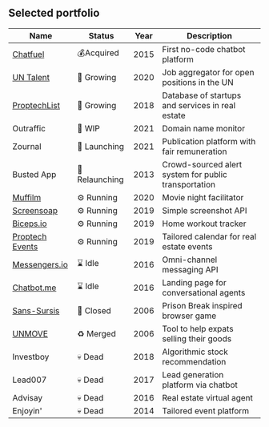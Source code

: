 ## Selected portfolio

| Name  | Status |  Year | Description |
| ----- | ------ | ------ | ------ |
| [Chatfuel](https://chatfuel.com)  | 💰Acquired | 2015 | First no-code chatbot platform |
| [UN Talent](https://untalent.org)  | 🚀 Growing | 2020 | Job aggregator for open positions in the UN |
| [ProptechList](https://proptechlist.com)  | 🚀 Growing | 2018 | Database of startups and services in real estate |
| Outraffic | 🚧 WIP | 2021 | Domain name monitor |
| Zournal | 🌱 Launching | 2021 | Publication platform with fair remuneration |
| Busted App  | 🌱 Relaunching | 2013 | Crowd-sourced alert system for public transportation |
| [Muffilm](https://muffilm.com)  | ⚙️ Running | 2020 | Movie night facilitator |
| [Screensoap](https://screensoap.com)  | ⚙️ Running | 2019 | Simple screenshot API |
| [Biceps.io](https://biceps.io)  | ⚙️ Running  | 2019 | Home workout tracker |
| [Proptech Events](https://proptechevents.com)  | ⚙️ Running  | 2019 | Tailored calendar for real estate events |
| [Messengers.io](https://messengers.io)  | ⌛️ Idle | 2016 | Omni-channel messaging API |
| [Chatbot.me](https://chatbot.me)  | ⌛️ Idle | 2016 | Landing page for conversational agents |
| [Sans-Sursis](https://sans-sursis.com)  | 🚪 Closed | 2006 | Prison Break inspired browser game |
| [UNMOVE](https://untalent.org/move/from-UNMOVE.org)  | ♻️ Merged | 2006 | Tool to help expats selling their goods |
| Investboy | 💀 Dead | 2018 | Algorithmic stock recommendation |
| Lead007 | 💀 Dead | 2017 | Lead generation platform via chatbot |
| Advisay | 💀 Dead | 2016 | Real estate virtual agent |
| Enjoyin' | 💀 Dead | 2014 | Tailored event platform |


<!--
Sport: Tchoukr, Tchoukball Manager, Tchoukball World, Tchoukball.club, Tchoukball.equipment, AGTB,
The Code, Gambling Hunter, Coups de Coeurs, The Wardrobe Bank, Soca Club, Hip Hop Minister, Li.gy
To be continued
-->
